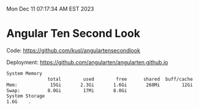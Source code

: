 Mon Dec 11 07:17:34 AM EST 2023

# Angular Ten Second Look

Code: https://github.com/kusl/angulartensecondlook

Deployment: https://github.com/angularten/angularten.github.io

```bash
System Memory
               total        used        free      shared  buff/cache   available
Mem:            15Gi       2.3Gi       1.6Gi       268Mi        12Gi        13Gi
Swap:          8.0Gi        17Mi       8.0Gi
System Storage
1.6G	.
```
```bash
